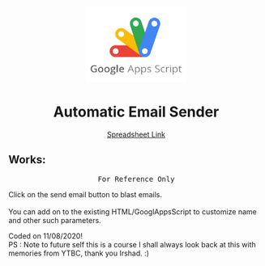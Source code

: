 # <br>
<p align="center">
<img src="./images/GAS.png" alt="logo" height="150"/>
</p>

<h1 align="center">
Automatic Email Sender
</h1>

<p align="center">
  <a href="https://docs.google.com/spreadsheets/d/1AT8BBEWoHOuYB-XMDrWxNXV9Z5FRghQP4jU1RsG4888/edit?usp=sharing">Spreadsheet Link</a>
</p>


## Works:

<pre align="center">
For Reference Only
</pre>

Click on the send email button to blast emails.  
<br> You can add on to the existing HTML/GooglAppsScript to customize name and other such parameters. 

Coded on 11/08/2020!
<br>PS : Note to future self this is a course I shall always look back at this with memories from YTBC, thank you Irshad. :)

</a>
</p>

